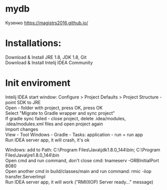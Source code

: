 ﻿# mydb  
Кузенко https://magistrs2016.github.io/  
  
# Installations:  
Download & Install JRE 1.8, JDK 1.8, Git  
Download & Install Intelij IDEA Community 
  
# Init enviroment  
Intelij IDEA start window: Configure > Project Defaults > Project Structure - point SDK to JRE  
Open - folder with project, press OK, press OK  
Select "Migrate to Gradle wrapper and sync project"  
If gradle sync failed - close project, delete .idea/modules, .idea/modules.xml files and open project again  
Import changes  
View - Tool Windows - Gradle - Tasks: application - run = run app  
Run IDEA server app, it will crash, it's ok

Windows: add to Path: C:\Program Files\Java\jdk1.8.0_144\bin; C:\Program Files\Java\jre1.8.0_144\bin  
Open cmd and run command, don't close cmd: tnameserv -ORBInitialPort 8080  
Open another cmd in build/classes/main and run command: rmic -iiop transfer.ServerImpl  
Run IDEA server app, it will work ("RMI(IIOP) Server ready..." message)  
